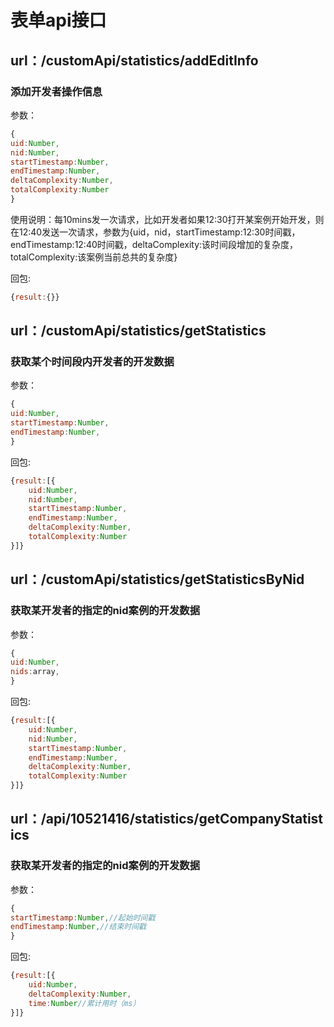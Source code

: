# 表单api接口
## url：/customApi/statistics/addEditInfo
### 添加开发者操作信息
参数：
```javascript
{
uid:Number,
nid:Number,
startTimestamp:Number,
endTimestamp:Number,
deltaComplexity:Number,
totalComplexity:Number
}
```
使用说明：每10mins发一次请求，比如开发者如果12:30打开某案例开始开发，则在12:40发送一次请求，参数为{uid，nid，startTimestamp:12:30时间戳，endTimestamp:12:40时间戳，deltaComplexity:该时间段增加的复杂度，totalComplexity:该案例当前总共的复杂度}

回包:
```javascript
{result:{}}
```

## url：/customApi/statistics/getStatistics
### 获取某个时间段内开发者的开发数据
参数：
```javascript
{
uid:Number,
startTimestamp:Number,
endTimestamp:Number,
}
```
回包:
```javascript
{result:[{
	uid:Number,
	nid:Number,
	startTimestamp:Number,
	endTimestamp:Number,
	deltaComplexity:Number,
	totalComplexity:Number
}]}
```

## url：/customApi/statistics/getStatisticsByNid
### 获取某开发者的指定的nid案例的开发数据
参数：
```javascript
{
uid:Number,
nids:array,
}
```
回包:
```javascript
{result:[{
	uid:Number,
	nid:Number,
	startTimestamp:Number,
	endTimestamp:Number,
	deltaComplexity:Number,
	totalComplexity:Number
}]}
```
## url：/api/10521416/statistics/getCompanyStatistics
### 获取某开发者的指定的nid案例的开发数据
参数：
```javascript
{
startTimestamp:Number,//起始时间戳
endTimestamp:Number,//结束时间戳
}
```
回包:
```javascript
{result:[{
	uid:Number,
	deltaComplexity:Number,
	time:Number//累计用时（ms）
}]}
```